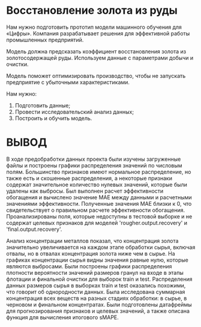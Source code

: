 # Восстановление золота из руды

Нам нужно подготовить прототип модели машинного обучения для «Цифры». Компания разрабатывает решения для эффективной работы промышленных предприятий.

Модель должна предсказать коэффициент восстановления золота из золотосодержащей руды. Используем данные с параметрами добычи и очистки. 

Модель поможет оптимизировать производство, чтобы не запускать предприятие с убыточными характеристиками.

Нам нужно:

1. Подготовить данные;
2. Провести исследовательский анализ данных;
3. Построить и обучить модель.

# ВЫВОД

В ходе предобработки данных проекта были изучены загруженные файлы и построены графики распределения значений по числовым полям. Большинство признаков имеют нормальное распределение, но также есть и скошенные распределения, а некоторые признаки содержат значительное количество нулевых значений, которые были удалены как выбросы. Был выполнен расчет эффективности обогащения и вычислено значение MAE между данными и расчетными значениями эффективности. Полученные значения МАЕ близки к 0, что свидетельствует о правильном расчете эффективности обогащения. Проанализированы поля, которые недоступны в тестовой выборке и не содержат целевых признаков для моделей 'rougher.output.recovery' и 'final.output.recovery'.

Анализ концентрации металлов показал, что концентрация золота значительно увеличивается на каждом этапе обработки сырья, включая отвалы, но в отвалах концентрация золота ниже чем в сырье. На графиках концентрации сырья видны значения равные нулю, которые являются выбросами. Были построены графики распределения плотности вероятности значений размеров гранул на входе в этапы флотации и финальной очистки для выборок train и test. Распределения данных размеров сырья в выборках train и test оказались похожими, что говорит об однородности данных. Была исследована суммарная концентрация всех веществ на разных стадиях обработки: в сырье, в черновом и финальном концентратах. Были подготовлены датафреймы для прогнозирования признаков и целевых значений, а также описана функция для вычисления итогового sMAPE.
